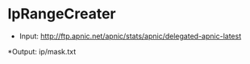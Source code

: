 # IpRangeCreater

* Input:
http://ftp.apnic.net/apnic/stats/apnic/delegated-apnic-latest 

*Output:
ip/mask.txt
